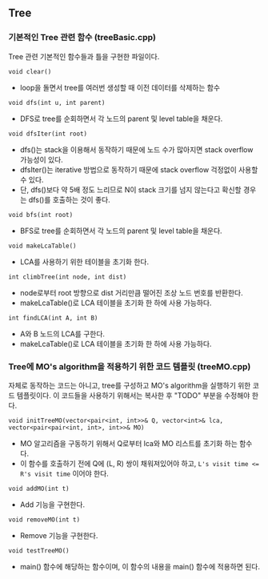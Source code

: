 ## Tree

### 기본적인 Tree 관련 함수 (treeBasic.cpp)
Tree 관련 기본적인 함수들과 틀을 구현한 파일이다.

`void clear()`
 - loop을 돌면서 tree를 여러번 생성할 때 이전 데이터를 삭제하는 함수

`void dfs(int u, int parent)`
 - DFS로 tree를 순회하면서 각 노드의 parent 및 level table을 채운다.

`void dfsIter(int root)`
 - dfs()는 stack을 이용해서 동작하기 때문에 노드 수가 많아지면 stack overflow 가능성이 있다.
 - dfsIter()는 iterative 방법으로 동작하기 때문에 stack overflow 걱정없이 사용할 수 있다.
 - 단, dfs()보다 약 5배 정도 느리므로 N이 stack 크기를 넘지 않는다고 확신할 경우는 dfs()를 호출하는 것이 좋다.

`void bfs(int root)`
 - BFS로 tree를 순회하면서 각 노드의 parent 및 level table을 채운다.

`void makeLcaTable()`
 - LCA를 사용하기 위한 테이블을 초기화 한다.

`int climbTree(int node, int dist)`
 - node로부터 root 방향으로 dist 거리만큼 떨어진 조상 노드 번호를 반환한다.
 - makeLcaTable()로 LCA 테이블을 초기화 한 하에 사용 가능하다.

`int findLCA(int A, int B)`
 - A와 B 노드의 LCA를 구한다.
 - makeLcaTable()로 LCA 테이블을 초기화 한 하에 사용 가능하다.

### Tree에 MO's algorithm을 적용하기 위한 코드 템플릿 (treeMO.cpp)
자체로 동작하는 코드는 아니고, tree를 구성하고 MO's algorithm을 실행하기 위한 코드 템플릿이다.
이 코드들을 사용하기 위해서는 복사한 후 "TODO" 부분을 수정해야 한다.

`void initTreeMO(vector<pair<int, int>>& Q, vector<int>& lca, vector<pair<pair<int, int>, int>>& MO)`
 - MO 알고리즘을 구동하기 위해서 Q로부터 lca와 MO 리스트를 초기화 하는 함수다.
 - 이 함수를 호출하기 전에 Q에 (L, R) 쌍이 채워져있어야 하고, `L's visit time <= R's visit time` 이어야 한다.

`void addMO(int t)`
 - Add 기능을 구현한다.

`void removeMO(int t)`
 - Remove 기능을 구현한다.

`void testTreeMO()`
 - main() 함수에 해당하는 함수이며, 이 함수의 내용을 main() 함수에 적용하면 된다.

